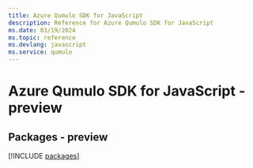 ```yaml
---
title: Azure Qumulo SDK for JavaScript
description: Reference for Azure Qumulo SDK for JavaScript
ms.date: 03/19/2024
ms.topic: reference
ms.devlang: javascript
ms.service: qumulo
---
```

# Azure Qumulo SDK for JavaScript - preview
## Packages - preview
[!INCLUDE [packages](qumulo-index.md)]